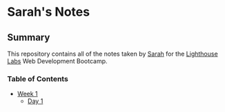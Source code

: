 # Sarah's Notes

## Summary 

This repository contains all of the notes taken by [Sarah](https://github.com/remained3) for the [Lighthouse Labs](https://www.lighthouselabs.ca/) Web Development Bootcamp.

### Table of Contents
* [Week 1](/Week_1)
  * [Day 1](/Week_1/Day_1)
